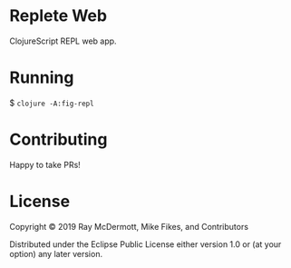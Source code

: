 # Replete Web

ClojureScript REPL web app.

# Running

$ `clojure -A:fig-repl`

# Contributing

Happy to take PRs!

# License

Copyright © 2019 Ray McDermott, Mike Fikes, and Contributors

Distributed under the Eclipse Public License either version 1.0 or (at your option) any later version.
